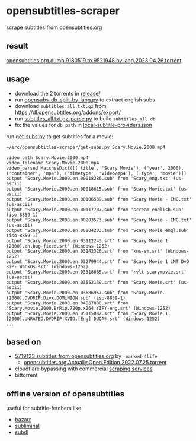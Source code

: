 # opensubtitles-scraper

scrape subtitles from [opensubtitles.org](https://www.opensubtitles.org/)

## result

[opensubtitles.org.dump.9180519.to.9521948.by.lang.2023.04.26.torrent](release/opensubtitles.org.dump.9180519.to.9521948.by.lang.2023.04.26.torrent)

## usage

- download the 2 torrents in [release/](release/)
- run [opensubs-db-split-by-lang.py](opensubs-db-split-by-lang.py) to extract english subs
- download `subtitles_all.txt.gz` from https://dl.opensubtitles.org/addons/export/
- run [subtitles_all.txt.gz-parse.py](subtitles_all.txt.gz-parse.py) to build `subtitles_all.db`
- fix the values for `db_path` in [local-subtitle-providers.json](local-subtitle-providers.json)

run [get-subs.py](get-subs.py) to get subtitles for a movie:

```
~/src/opensubtitles-scraper/get-subs.py Scary.Movie.2000.mp4

video_path Scary.Movie.2000.mp4
video_filename Scary.Movie.2000.mp4
video_parsed MatchesDict([('title', 'Scary Movie'), ('year', 2000), ('container', 'mp4'), ('mimetype', 'video/mp4'), ('type', 'movie')])
output 'Scary.Movie.2000.en.00018286.sub' from 'Scary_eng.txt' (us-ascii)
output 'Scary.Movie.2000.en.00018615.sub' from 'Scary Movie.txt' (us-ascii)
output 'Scary.Movie.2000.en.00106539.sub' from 'Scary Movie - ENG.txt' (us-ascii)
output 'Scary.Movie.2000.en.00117707.sub' from 'scream_english.sub' (iso-8859-1)
output 'Scary.Movie.2000.en.00203573.sub' from 'Scary Movie - ENG.txt' (us-ascii)
output 'Scary.Movie.2000.en.00204203.sub' from 'Scary Movie_engl.sub' (iso-8859-1)
output 'Scary.Movie.2000.en.03112243.srt' from 'Scary Movie 1 (2000).en.bug-fixed.srt' (Windows-1252)
output 'Scary.Movie.2000.en.03142326.srt' from 'kns-sm.srt' (Windows-1252)
output 'Scary.Movie.2000.en.03279944.srt' from 'Scary Movie 1 iNT DvD RiP- WaCkOs.srt' (Windows-1252)
output 'Scary.Movie.2000.en.03318665.srt' from 'rvlt-scarymovie.srt' (us-ascii)
output 'Scary.Movie.2000.en.03552139.srt' from 'Scary Movie.srt' (us-ascii)
output 'Scary.Movie.2000.en.03686957.sub' from 'Scary.Movie.(2000).DVDRIP.Divx.DOMiNION.sub' (iso-8859-1)
output 'Scary.Movie.2000.en.04867080.srt' from 'Scary.Movie.2000.BrRip.720p.x264.YIFY-eng.srt' (Windows-1252)
output 'Scary.Movie.2000.en.05115082.srt' from 'Scary Movie 1.[2000].UNRATED.DVDRIP.XVID.[Eng]-DUQA®.srt' (Windows-1252)
...
```

## based on

- [5719123 subtitles from opensubtitles.org](https://www.reddit.com/r/DataHoarder/comments/w7sgcz/5719123_subtitles_from_opensubtitlesorg/) by `-marked-4life`
  - [opensubtitles.org.Actually.Open.Edition.2022.07.25.torrent](release/opensubtitles.org.Actually.Open.Edition.2022.07.25.torrent)
- cloudflare bypassing with commercial [scraping services](opensubtitles_dump_client/scraping.md)
- bittorrent

## offline version of opensubtitles

useful for subtitle-fetchers like

- [bazarr](https://github.com/morpheus65535/bazarr)
- [subliminal](https://github.com/Diaoul/subliminal)
- [subdl](https://github.com/alexanderwink/subdl)
